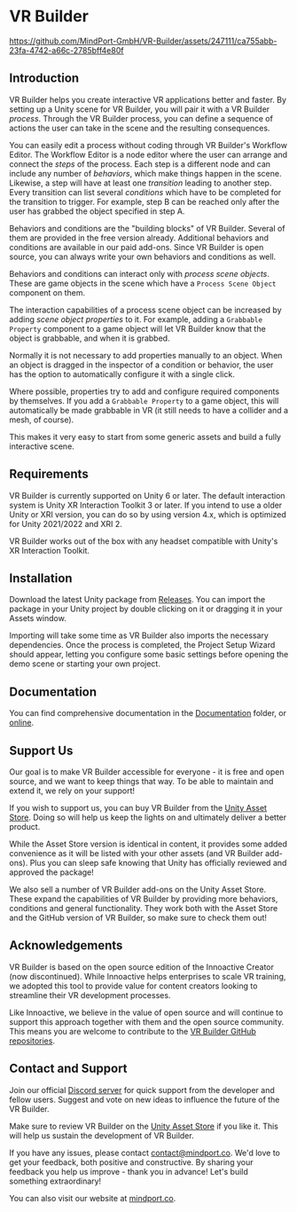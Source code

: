 # VR Builder

https://github.com/MindPort-GmbH/VR-Builder/assets/247111/ca755abb-23fa-4742-a66c-2785bff4e80f

## Introduction

VR Builder helps you create interactive VR applications better and faster. By setting up a Unity scene for VR Builder, you will pair it with a VR Builder *process*. Through the VR Builder process, you can define a sequence of actions the user can take in the scene and the resulting consequences.

You can easily edit a process without coding through VR Builder's Workflow Editor. The Workflow Editor is a node editor where the user can arrange and connect the *steps* of the process. Each step is a different node and can include any number of *behaviors*, which make things happen in the scene. Likewise, a step will have at least one *transition* leading to another step. Every transition can list several *conditions* which have to be completed for the transition to trigger. For example, step B can be reached only after the user has grabbed the object specified in step A.

Behaviors and conditions are the "building blocks" of VR Builder. Several of them are provided in the free version already. Additional behaviors and conditions are available in our paid add-ons. Since VR Builder is open source, you can always write your own behaviors and conditions as well.

Behaviors and conditions can interact only with *process scene objects*. These are game objects in the scene which have a `Process Scene Object` component on them.

The interaction capabilities of a process scene object can be increased by adding *scene object properties* to it. For example, adding a `Grabbable Property` component to a game object will let VR Builder know that the object is grabbable, and when it is grabbed.

Normally it is not necessary to add properties manually to an object. When an object is dragged in the inspector of a condition or behavior, the user has the option to automatically configure it with a single click.

Where possible, properties try to add and configure required components by themselves. If you add a `Grabbable Property` to a game object, this will automatically be made grabbable in VR (it still needs to have a collider and a mesh, of course).

This makes it very easy to start from some generic assets and build a fully interactive scene.

## Requirements

VR Builder is currently supported on Unity 6 or later. The default interaction system is Unity XR Interaction Toolkit 3 or later. If you intend to use a older Unity or XRI version, you can do so by using version 4.x, which is optimized for Unity 2021/2022 and XRI 2.

VR Builder works out of the box with any headset compatible with Unity's XR Interaction Toolkit.

## Installation

Download the latest Unity package from [Releases](https://github.com/MindPort-GmbH/VR-Builder/releases). You can import the package in your Unity project by double clicking on it or dragging it in your Assets window.

Importing will take some time as VR Builder also imports the necessary dependencies. Once the process is completed, the Project Setup Wizard should appear, letting you configure some basic settings before opening the demo scene or starting your own project.

## Documentation

You can find comprehensive documentation in the [Documentation](/Documentation/vr-builder-manual.pdf) folder, or [online](documentation.mindport.co).

## Support Us

Our goal is to make VR Builder accessible for everyone - it is free and open source, and we want to keep things that way. To be able to maintain and extend it, we rely on your support!

If you wish to support us, you can buy VR Builder from the [Unity Asset Store](https://u3d.as/3pUD). Doing so will help us keep the lights on and ultimately deliver a better product.

While the Asset Store version is identical in content, it provides some added convenience as it will be listed with your other assets (and VR Builder add-ons). Plus you can sleep safe knowing that Unity has officially reviewed and approved the package!

We also sell a number of VR Builder add-ons on the Unity Asset Store. These expand the capabilities of VR Builder by providing more behaviors, conditions and general functionality. They work both with the Asset Store and the GitHub version of VR Builder, so make sure to check them out!

## Acknowledgements

VR Builder is based on the open source edition of the Innoactive Creator (now discontinued). While Innoactive helps enterprises to scale VR training, we adopted this tool to provide value for content creators looking to streamline their VR development processes. 

Like Innoactive, we believe in the value of open source and will continue to support this approach together with them and the open source community. 
This means you are welcome to contribute to the [VR Builder GitHub repositories](https://github.com/MindPort-GmbH).

## Contact and Support

Join our official [Discord server](http://community.mindport.co) for quick support from the developer and fellow users. Suggest and vote on new ideas to influence the future of the VR Builder.

Make sure to review VR Builder on the [Unity Asset Store](https://u3d.as/3pUD) if you like it. This will help us sustain the development of VR Builder.

If you have any issues, please contact [contact@mindport.co](mailto:contact@mindport.co). We'd love to get your feedback, both positive and constructive. By sharing your feedback you help us improve - thank you in advance!
Let's build something extraordinary!

You can also visit our website at [mindport.co](http://www.mindport.co).
